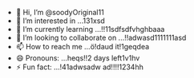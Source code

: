 - 👋 Hi, I’m @soodyOriginal11
- 👀 I’m interested in ...131xsd
- 🌱 I’m currently learning ...!!11sdfsdfvhghbaaa
- 💞️ I’m looking to collaborate on ...!!adwasd1111111asd
- 📫 How to reach me ...ö!daud it!1geqdea
- 😄 Pronouns: ...heqs!!2 days left1v1hv
- ⚡ Fun fact: ...!41adwsadw
ad!!!!1234hh
<!---ad
soodyOriginal/soodyOriginal is a ✨ special ✨ repository because its `README.md` (thwsqs file) appears on your GitHub profile.
You can click the Preview link to take a look at your changes.
--->
